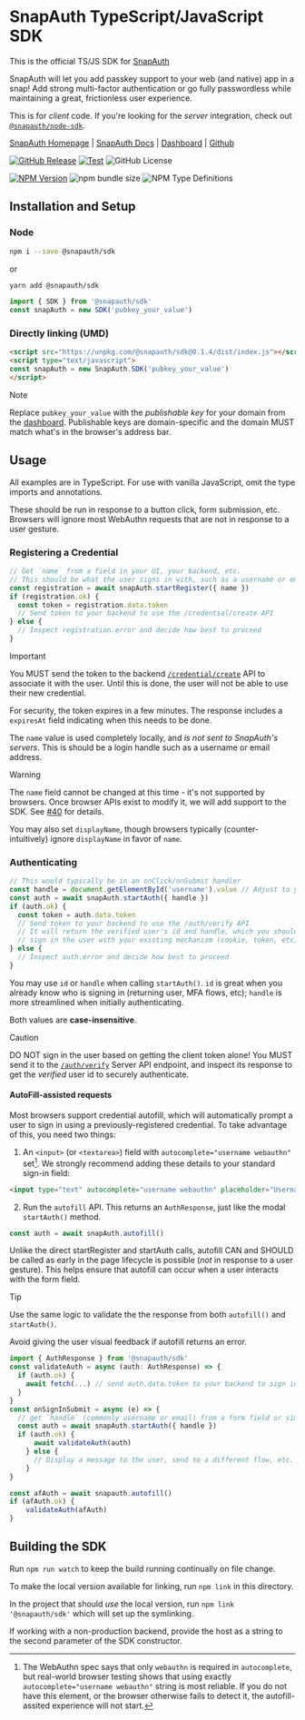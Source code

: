 # SnapAuth TypeScript/JavaScript SDK

This is the official TS/JS SDK for [SnapAuth](https://www.snapauth.app/?utm_source=GitHub&utm_campaign=sdk&utm_content=sdk-typescript)

SnapAuth will let you add passkey support to your web (and native) app in a snap!
Add strong multi-factor authentication or go fully passwordless while maintaining a great, frictionless user experience.

This is for _client_ code.
If you're looking for the _server_ integration, check out [`@snapauth/node-sdk`](https://github.com/snapauthapp/sdk-node).

[SnapAuth Homepage](https://www.snapauth.app?utm_source=GitHub&utm_campaign=sdk&utm_content=sdk-typescript)
| [SnapAuth Docs](https://docs.snapauth.app)
| [Dashboard](https://dashboard.snapauth.app)
| [Github](https://github.com/snapauthapp/sdk-typescript)

[![GitHub Release](https://img.shields.io/github/v/release/snapauthapp/sdk-typescript)](https://github.com/snapauthapp/sdk-typescript/releases)
[![Test](https://github.com/snapauthapp/sdk-typescript/actions/workflows/test.yml/badge.svg)](https://github.com/snapauthapp/sdk-typescript/actions/workflows/test.yml)
![GitHub License](https://img.shields.io/github/license/snapauthapp/sdk-typescript)

[![NPM Version](https://img.shields.io/npm/v/%40snapauth%2Fsdk)](https://www.npmjs.com/package/@snapauth/sdk)
![npm bundle size](https://img.shields.io/bundlephobia/minzip/%40snapauth%2Fsdk)
![NPM Type Definitions](https://img.shields.io/npm/types/%40snapauth%2Fsdk)


## Installation and Setup
### Node
```bash
npm i --save @snapauth/sdk
```
or
```bash
yarn add @snapauth/sdk
```

```typescript
import { SDK } from '@snapauth/sdk'
const snapAuth = new SDK('pubkey_your_value')
```

### Directly linking (UMD)
```html
<script src="https://unpkg.com/@snapauth/sdk@0.1.4/dist/index.js"></script>
<script type="text/javascript">
const snapAuth = new SnapAuth.SDK('pubkey_your_value')
</script>
```

> [!NOTE]
> Replace `pubkey_your_value` with the _publishable key_ for your domain from the [dashboard](https://dashboard.snapauth.app).
> Publishable keys are domain-specific and the domain MUST match what's in the browser's address bar.

## Usage
All examples are in TypeScript.
For use with vanilla JavaScript, omit the type imports and annotations.

These should be run in response to a button click, form submission, etc.
Browsers will ignore most WebAuthn requests that are not in response to a user gesture.

### Registering a Credential

```typescript
// Get `name` from a field in your UI, your backend, etc.
// This should be what the user signs in with, such as a username or email address
const registration = await snapAuth.startRegister({ name })
if (registration.ok) {
  const token = registration.data.token
  // Send token to your backend to use the /credential/create API
} else {
  // Inspect registration.error and decide how best to proceed
}
```

> [!IMPORTANT]
> You MUST send the token to the backend [`/credential/create`](https://docs.snapauth.app/server.html#create-a-credential) API to associate it with the user.
> Until this is done, the user will not be able to use their new credential.
>
> For security, the token expires in a few minutes.
> The response includes a `expiresAt` field indicating when this needs to be done.

The `name` value is used completely locally, and _is not sent to SnapAuth's servers_.
This is should be a login handle such as a username or email address.

> [!WARNING]
> The `name` field cannot be changed at this time - it's not supported by browsers.
> Once browser APIs exist to modify it, we will add support to the SDK.
> See [#40](https://github.com/snapauthapp/sdk-typescript/issues/40) for details.

You may also set `displayName`, though browsers typically (counter-intuitively) ignore `displayName` in favor of `name`.


### Authenticating

```typescript
// This would typically be in an onClick/onSubmit handler
const handle = document.getElementById('username').value // Adjust to your UI
const auth = await snapAuth.startAuth({ handle })
if (auth.ok) {
  const token = auth.data.token
  // Send token to your backend to use the /auth/verify API
  // It will return the verified user's id and handle, which you should use to
  // sign in the user with your existing mechanism (cookie, token, etc)
} else {
  // Inspect auth.error and decide how best to proceed
}
```

You may use `id` or `handle` when calling `startAuth()`.
`id` is great when you already know who is signing in (returning user, MFA flows, etc); `handle` is more streamlined when initially authenticating.

Both values are **case-insensitive**.

> [!CAUTION]
> DO NOT sign in the user based on getting the client token alone!
> You MUST send it to the [`/auth/verify`](https://docs.snapauth.app/server.html#verify-authentication-token) Server API endpoint, and inspect its response to get the _verified_ user id to securely authenticate.

#### AutoFill-assisted requests

Most browsers support credential autofill, which will automatically prompt a user to sign in using a previously-registered credential.
To take advantage of this, you need two things:

1) An `<input>` (or `<textarea>`) field with `autocomplete="username webauthn"` set[^1].
   We strongly recommend adding these details to your standard sign-in field:
```html
<input type="text" autocomplete="username webauthn" placeholder="Username" />
```

2) Run the `autofill` API.
   This returns an `AuthResponse`, just like the modal `startAuth()` method.
```typescript
const auth = await snapAuth.autofill()
```

Unlike the direct startRegister and startAuth calls, autofill CAN and SHOULD be called as early in the page lifecycle is possible (_not_ in response to a user gesture).
This helps ensure that autofill can occur when a user interacts with the form field.

> [!TIP]
> Use the same logic to validate the the response from both `autofill()` and `startAuth()`.
>
> Avoid giving the user visual feedback if autofill returns an error.

```typescript
import { AuthResponse } from '@snapauth/sdk'
const validateAuth = async (auth: AuthResponse) => {
  if (auth.ok) {
    await fetch(...) // send auth.data.token to your backend to sign in the user
  }
}
const onSignInSubmit = async (e) => {
  // get `handle` (commonly username or email) from a form field or similar
  const auth = await snapAuth.startAuth({ handle })
  if (auth.ok) {
      await validateAuth(auth)
    } else {
      // Display a message to the user, send to a different flow, etc.
    }
}

const afAuth = await snapauth.autofill()
if (afAuth.ok) {
    validateAuth(afAuth)
}
```

## Building the SDK

Run `npm run watch` to keep the build running continually on file change.

To make the local version available for linking, run `npm link` in this directory.

In the project that should _use_ the local version, run `npm link '@snapauth/sdk'` which will set up the symlinking.

If working with a non-production backend, provide the host as a string to the second parameter of the SDK constructor.

[^1]: The WebAuthn spec says that only `webauthn` is required in `autocomplete`, but real-world browser testing shows that using exactly `autocomplete="username webauthn"` string is most reliable.
If you do not have this element, or the browser otherwise fails to detect it, the autofill-assited experience will not start.

